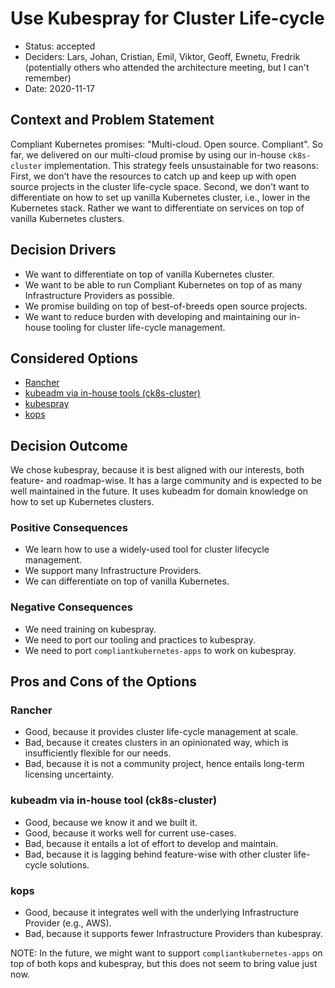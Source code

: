 # Use Kubespray for Cluster Life-cycle

* Status: accepted
* Deciders: Lars, Johan, Cristian, Emil, Viktor, Geoff, Ewnetu, Fredrik (potentially others who attended the architecture meeting, but I can't remember)
* Date: 2020-11-17

## Context and Problem Statement

Compliant Kubernetes promises: "Multi-cloud. Open source. Compliant". So far, we delivered on our multi-cloud promise by using our in-house `ck8s-cluster` implementation. This strategy feels unsustainable for two reasons: First, we don't have the resources to catch up and keep up with open source projects in the cluster life-cycle space. Second, we don't want to differentiate on how to set up vanilla Kubernetes cluster, i.e., lower in the Kubernetes stack. Rather we want to differentiate on services on top of vanilla Kubernetes clusters.

## Decision Drivers

* We want to differentiate on top of vanilla Kubernetes cluster.
* We want to be able to run Compliant Kubernetes on top of as many Infrastructure Providers as possible.
* We promise building on top of best-of-breeds open source projects.
* We want to reduce burden with developing and maintaining our in-house tooling for cluster life-cycle management.

## Considered Options

* [Rancher](https://www.rancher.com/)
* [kubeadm via in-house tools (ck8s-cluster)](https://github.com/elastisys/ck8s-cluster)
* [kubespray](https://github.com/kubernetes-sigs/kubespray)
* [kops](https://github.com/kubernetes/kops)

## Decision Outcome

We chose kubespray, because it is best aligned with our interests, both feature- and roadmap-wise. It has a large community and is expected to be well maintained in the future. It uses kubeadm for domain knowledge on how to set up Kubernetes clusters.

### Positive Consequences

* We learn how to use a widely-used tool for cluster lifecycle management.
* We support many Infrastructure Providers.
* We can differentiate on top of vanilla Kubernetes.

### Negative Consequences

* We need training on kubespray.
* We need to port our tooling and practices to kubespray.
* We need to port `compliantkubernetes-apps` to work on kubespray.

## Pros and Cons of the Options

### Rancher

* Good, because it provides cluster life-cycle management at scale.
* Bad, because it creates clusters in an opinionated way, which is insufficiently flexible for our needs.
* Bad, because it is not a community project, hence entails long-term licensing uncertainty.

### kubeadm via in-house tool (ck8s-cluster)

* Good, because we know it and we built it.
* Good, because it works well for current use-cases.
* Bad, because it entails a lot of effort to develop and maintain.
* Bad, because it is lagging behind feature-wise with other cluster life-cycle solutions.

### kops

* Good, because it integrates well with the underlying Infrastructure Provider (e.g., AWS).
* Bad, because it supports fewer Infrastructure Providers than kubespray.

NOTE: In the future, we might want to support `compliantkubernetes-apps` on top of both kops and kubespray, but this does not seem to bring value just now.
